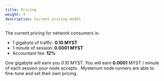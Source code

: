 ```yaml
---
title: Pricing
weight: 3
description: Current pricing model
---
```


The current pricing for network consumers is:

- 1 gigabyte of traffic: **0.10 MYST**
- 1 minute of session: **0.0001 MYST**
- Accountant fee: **12%**

One gigabyte will earn you *0.10* MYST. You will earn **0.0001** MYST / minute of each session your node accepts
. Mysterium node runners are able to fine-tune and set their own pricing.
